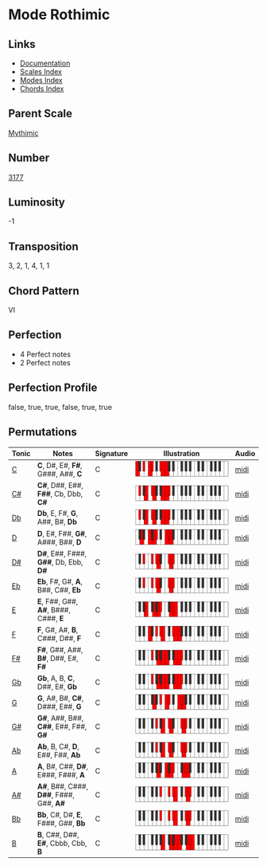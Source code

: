 # Mode Rothimic

## Links

- [Documentation](README.md)
- [Scales Index](Scales.md)
- [Modes Index](Modes.md)
- [Chords Index](Chords.md)

## Parent Scale

[Mythimic](ScaleMythimic.md)

## Number

[3177](https://ianring.com/musictheory/scales/3177)

## Luminosity

-1

## Transposition

3, 2, 1, 4, 1, 1

## Chord Pattern

VI

## Perfection

- 4 Perfect notes
- 2 Perfect notes

## Perfection Profile

false, true, true, false, true, true

## Permutations

| Tonic | Notes | Signature | Illustration | Audio |
|-------|-------|-----------|--------------|-------|
| [C](ModeCNaturalRothimic.md) | **C**, D#, E#, **F#**, G###, A##, **C** | C | ![CNaturalRothimic](ModeCNaturalRothimic.png) | [midi](https://github.com/edipermadi/music/blob/main/docs/ModeCNaturalRothimic.mid?raw=true) |
| [C#](ModeCSharpRothimic.md) | **C#**, D##, E##, **F##**, Cb, Dbb, **C#** | C | ![CSharpRothimic](ModeCSharpRothimic.png) | [midi](https://github.com/edipermadi/music/blob/main/docs/ModeCSharpRothimic.mid?raw=true) |
| [Db](ModeDFlatRothimic.md) | **Db**, E, F#, **G**, A##, B#, **Db** | C | ![DFlatRothimic](ModeDFlatRothimic.png) | [midi](https://github.com/edipermadi/music/blob/main/docs/ModeDFlatRothimic.mid?raw=true) |
| [D](ModeDNaturalRothimic.md) | **D**, E#, F##, **G#**, A###, B##, **D** | C | ![DNaturalRothimic](ModeDNaturalRothimic.png) | [midi](https://github.com/edipermadi/music/blob/main/docs/ModeDNaturalRothimic.mid?raw=true) |
| [D#](ModeDSharpRothimic.md) | **D#**, E##, F###, **G##**, Db, Ebb, **D#** | C | ![DSharpRothimic](ModeDSharpRothimic.png) | [midi](https://github.com/edipermadi/music/blob/main/docs/ModeDSharpRothimic.mid?raw=true) |
| [Eb](ModeEFlatRothimic.md) | **Eb**, F#, G#, **A**, B##, C##, **Eb** | C | ![EFlatRothimic](ModeEFlatRothimic.png) | [midi](https://github.com/edipermadi/music/blob/main/docs/ModeEFlatRothimic.mid?raw=true) |
| [E](ModeENaturalRothimic.md) | **E**, F##, G##, **A#**, B###, C###, **E** | C | ![ENaturalRothimic](ModeENaturalRothimic.png) | [midi](https://github.com/edipermadi/music/blob/main/docs/ModeENaturalRothimic.mid?raw=true) |
| [F](ModeFNaturalRothimic.md) | **F**, G#, A#, **B**, C###, D##, **F** | C | ![FNaturalRothimic](ModeFNaturalRothimic.png) | [midi](https://github.com/edipermadi/music/blob/main/docs/ModeFNaturalRothimic.mid?raw=true) |
| [F#](ModeFSharpRothimic.md) | **F#**, G##, A##, **B#**, D##, E#, **F#** | C | ![FSharpRothimic](ModeFSharpRothimic.png) | [midi](https://github.com/edipermadi/music/blob/main/docs/ModeFSharpRothimic.mid?raw=true) |
| [Gb](ModeGFlatRothimic.md) | **Gb**, A, B, **C**, D##, E#, **Gb** | C | ![GFlatRothimic](ModeGFlatRothimic.png) | [midi](https://github.com/edipermadi/music/blob/main/docs/ModeGFlatRothimic.mid?raw=true) |
| [G](ModeGNaturalRothimic.md) | **G**, A#, B#, **C#**, D###, E##, **G** | C | ![GNaturalRothimic](ModeGNaturalRothimic.png) | [midi](https://github.com/edipermadi/music/blob/main/docs/ModeGNaturalRothimic.mid?raw=true) |
| [G#](ModeGSharpRothimic.md) | **G#**, A##, B##, **C##**, E##, F##, **G#** | C | ![GSharpRothimic](ModeGSharpRothimic.png) | [midi](https://github.com/edipermadi/music/blob/main/docs/ModeGSharpRothimic.mid?raw=true) |
| [Ab](ModeAFlatRothimic.md) | **Ab**, B, C#, **D**, E##, F##, **Ab** | C | ![AFlatRothimic](ModeAFlatRothimic.png) | [midi](https://github.com/edipermadi/music/blob/main/docs/ModeAFlatRothimic.mid?raw=true) |
| [A](ModeANaturalRothimic.md) | **A**, B#, C##, **D#**, E###, F###, **A** | C | ![ANaturalRothimic](ModeANaturalRothimic.png) | [midi](https://github.com/edipermadi/music/blob/main/docs/ModeANaturalRothimic.mid?raw=true) |
| [A#](ModeASharpRothimic.md) | **A#**, B##, C###, **D##**, F###, G##, **A#** | C | ![ASharpRothimic](ModeASharpRothimic.png) | [midi](https://github.com/edipermadi/music/blob/main/docs/ModeASharpRothimic.mid?raw=true) |
| [Bb](ModeBFlatRothimic.md) | **Bb**, C#, D#, **E**, F###, G##, **Bb** | C | ![BFlatRothimic](ModeBFlatRothimic.png) | [midi](https://github.com/edipermadi/music/blob/main/docs/ModeBFlatRothimic.mid?raw=true) |
| [B](ModeBNaturalRothimic.md) | **B**, C##, D##, **E#**, Cbbb, Cbb, **B** | C | ![BNaturalRothimic](ModeBNaturalRothimic.png) | [midi](https://github.com/edipermadi/music/blob/main/docs/ModeBNaturalRothimic.mid?raw=true) |
